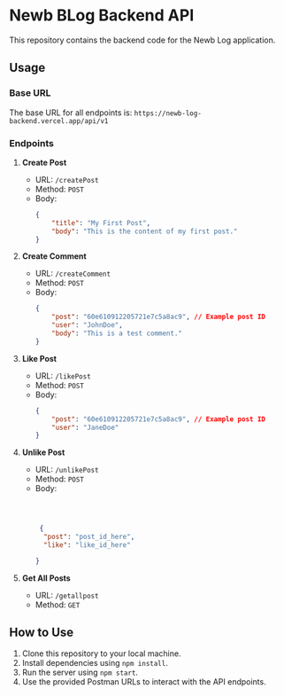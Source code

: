 # Newb BLog Backend API

This repository contains the backend code for the Newb Log application.

## Usage

### Base URL

The base URL for all endpoints is: `https://newb-log-backend.vercel.app/api/v1`

### Endpoints

1. **Create Post**
   - URL: `/createPost`
   - Method: `POST`
   - Body:
     ```json
     {
         "title": "My First Post",
         "body": "This is the content of my first post."
     }
     ```

2. **Create Comment**
   - URL: `/createComment`
   - Method: `POST`
   - Body:
     ```json
     {
         "post": "60e610912205721e7c5a8ac9", // Example post ID
         "user": "JohnDoe",
         "body": "This is a test comment."
     }
     ```

3. **Like Post**
   - URL: `/likePost`
   - Method: `POST`
   - Body:
     ```json
     {
         "post": "60e610912205721e7c5a8ac9", // Example post ID
         "user": "JaneDoe"
     }
     ```

4. **Unlike Post**
   - URL: `/unlikePost`
   - Method: `POST`
   - Body:
     ```json

    

      {
       "post": "post_id_here",
       "like": "like_id_here"

     }

     ```

5. **Get All Posts**
   - URL: `/getallpost`
   - Method: `GET`

## How to Use

1. Clone this repository to your local machine.
2. Install dependencies using `npm install`.
3. Run the server using `npm start`.
4. Use the provided Postman URLs to interact with the API endpoints.

